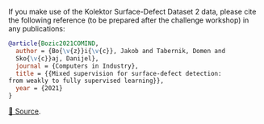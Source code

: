 If you make use of the Kolektor Surface-Defect Dataset 2 data, please cite the following reference (to be prepared after the challenge workshop) in any publications:

```bibtex
@article{Bozic2021COMIND,
  author = {Bo{\v{z}}i{\v{c}}, Jakob and Tabernik, Domen and
  Sko{\v{c}}aj, Danijel},
  journal = {Computers in Industry},
  title = {{Mixed supervision for surface-defect detection:
from weakly to fully supervised learning}},
  year = {2021}
}
```

[🔗 Source](https://www.vicos.si/resources/kolektorsdd2/).
